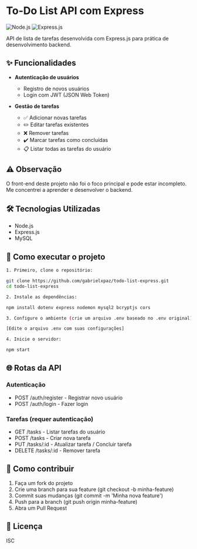 # To-Do List API com Express

![Node.js](https://img.shields.io/badge/Node.js-43853D?style=for-the-badge&logo=node.js&logoColor=white)
![Express.js](https://img.shields.io/badge/Express.js-404D59?style=for-the-badge)

API de lista de tarefas desenvolvida com Express.js para prática de desenvolvimento backend.

## ✨ Funcionalidades

- **Autenticação de usuários**
  - Registro de novos usuários
  - Login com JWT (JSON Web Token)
  
- **Gestão de tarefas**
  - ✅ Adicionar novas tarefas
  - ✏️ Editar tarefas existentes
  - ❌ Remover tarefas
  - ✔️ Marcar tarefas como concluídas
  - 📋 Listar todas as tarefas do usuário

## ⚠️ Observação

O front-end deste projeto não foi o foco principal e pode estar incompleto. Me concentrei a aprender e desenvolver o backend.

## 🛠 Tecnologias Utilizadas

- Node.js
- Express.js
- MySQL

## 🚀 Como executar o projeto

```bash
1. Primeiro, clone o repositório:

git clone https://github.com/gabrielxpaz/todo-list-express.git
cd todo-list-express

2. Instale as dependências:

npm install dotenv express nodemon mysql2 bcryptjs cors

3. Configure o ambiente (crie um arquivo .env baseado no .env original):

[Edite o arquivo .env com suas configurações]

4. Inicie o servidor:

npm start

```
## 🌐 Rotas da API

### Autenticação
- POST /auth/register - Registrar novo usuário
- POST /auth/login - Fazer login

### Tarefas (requer autenticação)
- GET /tasks - Listar tarefas do usuário
- POST /tasks - Criar nova tarefa
- PUT /tasks/:id - Atualizar tarefa / Concluir tarefa
- DELETE /tasks/:id - Remover tarefa

## 🤝 Como contribuir

1. Faça um fork do projeto
2. Crie uma branch para sua feature (git checkout -b minha-feature)
3. Commit suas mudanças (git commit -m 'Minha nova feature')
4. Push para a branch (git push origin minha-feature)
5. Abra um Pull Request

## 📄 Licença
ISC